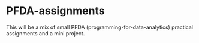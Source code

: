 # PFDA-assignments



This will be a mix of small PFDA (programming-for-data-analytics) practical assignments and a mini project.

